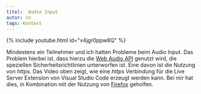 ```yaml
---
titel:  Audio Input
autor: cn
tags: Kontext
---
```



{% include youtube.html id="v4jgr0ppw8Q" %}


Mindestens ein Teilnehmer und ich hatten Probleme beim Audio Input. Das Problem hierbei ist, dass hierzu die [Web Audio API](https://developer.mozilla.org/de/docs/Web/API/Web_Audio_API) genutzt wird, die speziellen Sicherheitsrichtlinien unterworfen ist. Eine davon ist die Nutzung von *https*. Das Video oben zeigt, wie eine *https* Verbindung für die Live Server Extension von Visual Studio Code erzeugt werden kann. Bei mir hat dies, in Kombination mit der Nutzung von [Firefox](https://www.mozilla.org/de/firefox/new/) geholfen.

